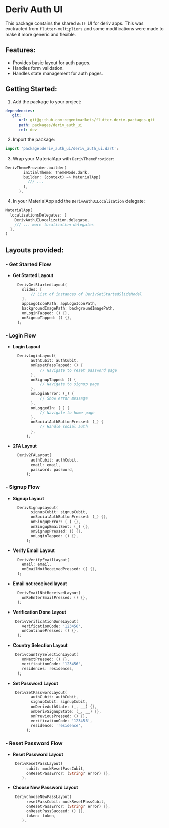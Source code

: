 # Deriv Auth UI
This package contains the shared `Auth` UI for deriv apps. This was exctracted from `flutter-multipliers` and some modifications were made to make it more generic and flexible.

## Features:

- Provides basic layout for auth pages.
- Handles form validation.
- Handles state management for auth pages.

## Getting Started:

1. Add the package to your project:

``` yaml
dependencies:
   git:
      url: git@github.com:regentmarkets/flutter-deriv-packages.git
      path: packages/deriv_auth_ui
      ref: dev
```

2. Import the package:

``` dart
import 'package:deriv_auth_ui/deriv_auth_ui.dart';
```

3. Wrap your MaterialApp with `DerivThemeProvider`:

```dart
DerivThemeProvider.builder(
        initialTheme: ThemeMode.dark,
        builder: (context) => MaterialApp(
          /// ...
        ),
      ),
```

4. In your MaterialApp add the `DerivAuthUILocalization` delegate:

```dart
MaterialApp(
  localizationsDelegates: [
    DerivAuthUILocalization.delegate,
    /// ... more localization delegates
  ],
)
```

## Layouts provided:

### - Get Started Flow
- **Get Started Layout**
    ``` dart
      DerivGetStartedLayout(
        slides: [
            // List of instances of DerivGetStartedSlideModel
        ],
        appLogoIconPath: appLogoIconPath,
        backgroundImagePath: backgroundImagePath,
        onLoginTapped: () {},
        onSignupTapped: () {},
      );
    ```
### - Login Flow
- **Login Layout**
    ``` dart
      DerivLoginLayout(
            authCubit: authCubit,
            onResetPassTapped: () {
                // Navigate to reset password page
            },
            onSignupTapped: () {
                // Navigate to signup page
            },
            onLoginError: (_) {
                // Show error message
            },
            onLoggedIn: (_) {
                // Navigate to home page
            },
            onSocialAuthButtonPressed: (_) {
                // Handle social auth
            },
          );
    ```
- **2FA Layout**
    ``` dart
      Deriv2FALayout(
            authCubit: authCubit,
            email: email,
            password: password,
          );
    ```

### - Signup Flow
- **Signup Layout**
    ``` dart
      DerivSignupLayout(
            signupCubit: signupCubit,
            onSocialAuthButtonPressed: (_) {},
            onSingupError: (_) {},
            onSingupEmailSent: (_) {},
            onSignupPressed: () {},
            onLoginTapped: () {},
          );
    ```
- **Verify Email Layout**
    ``` dart
      DerivVerifyEmailLayout(
        email: email,
        onEmailNotReceivedPressed: () {},
      );
    ```
- **Email not received layout**
    ``` dart
      DerivEmailNotReceivedLayout(
        onReEnterEmailPressed: () {},
      );
    ```
- **Verification Done Layout**
    ``` dart
     DerivVerificationDoneLayout(
        verificationCode: '123456',
        onContinuePressed: () {},
      );
    ```
- **Country Selection Layout**
    ``` dart
     DerivCountrySelectionLayout(
        onNextPressed: () {},
        verificationCode: '123456',
        residences: residences,
      );
    ```
- **Set Password Layout**
    ``` dart
     DerivSetPasswordLayout(
            authCubit: authCubit,
            signupCubit: signupCubit,
            onDerivAuthState: (_, __) {},
            onDerivSignupState: (_, __) {},
            onPreviousPressed: () {},
            verificationCode: '123456',
            residence: 'residence',
          );
    ```
### - Reset Password Flow

- **Reset Password Layout**
    ``` dart
     DerivResetPassLayout(
          cubit: mockResetPassCubit,
          onResetPassError: (String? error) {},
        ),
    ```

- **Choose New Password Layout**
    ``` dart
     DerivChooseNewPassLayout(
          resetPassCubit: mockResetPassCubit,
          onResetPassError: (String? error) {},
          onResetPassSucceed: () {},
          token: token,
        ),
    ```

